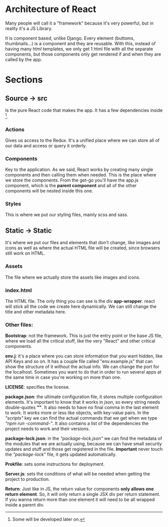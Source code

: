 # Architecture of React

Many people will call it a "framework" because it's very powerful, but in reality it's a JS Library.

It is component based, unlike Django. Every element (buttoms, thumbnails...) is a component and they are reusable. With this, instead of having many html templates, we only get 1 html file with all the separate components, but those components only get rendered if and when they are called by the app.

# Sections

## Source -> src

Is the pure React code that makes the app. It has a few dependencies inside [^1].

### Actions

Gives us access to the Redux. It's a unified place where we can store all of our data and access or query it orderly.

### Components

Key to the application. As we said, React works by creating many single components and then calling them when needed. This is the place where we store the components.
From the get-go you'll have the app.js component, which is the **parent component** and all of the other components will be nested inside this one.

### Styles

This is where we put our styling files, mainly scss and sass.

## Static -> Static

It's where we put our files and elements that don't change, like images and icons as well as where the actual HTML file will be created, since browsers still work on HTML.

### Assets

The file where we actually store the assets like images and icons.

### index.html

The HTML file. The only thing you can see is the div **app-wrapper**. react will stick all the code we create here dynamically. We can still change the title and other metadata here.

### Other files:

**Bootstrap**: not the framework. This is just the entry point or the base JS file, where we load all the critical stuff, like the very "React" and other critical components.

**env.j**: it's a place where you can store information that you want hidden, like API Keys and so on. It has a couple file called "env.example.js" that can show the structure of it without the actual info. We can change the port for the localhost. Sometimes you want to do that in order to run several apps at the same time in case you're working on more than one.

**LICENSE**: specifies the license.

**package.json**: the ultimate configuration file, it stores multiple configuration elements. It's important to know that it works in _json_, so every string needs double-quotes **""**. It also needs to have no final comma in the last element to work. It works more or less like objects, with key-value pairs.
In the _"scripts"_ key we can find the actual commands that we get when we type _"npm run -command-"_.
It also contains a list of the dependencies the project needs to work and their versions.

**package-lock.json**: in the _"package-lock.json"_ we can find the metadata of the modules that we are actually using, because we can have small security updates and stuff and those get registered in the file. **Important** never touch the _"package-lock"_ file, it gets updated automatically.

**Prokfile**: sets some instructions for deployment.

**Server.js**: sets the conditions of what will be needed when getting the project to production.

**Return**: Just like in JS, the return value for components **only allows one return element**. So, it will only return a single JSX div per return statement. If you wanna return more than one element it will need to be all wrapped inside a parent div.

[^1]: Some will be developed later on.
